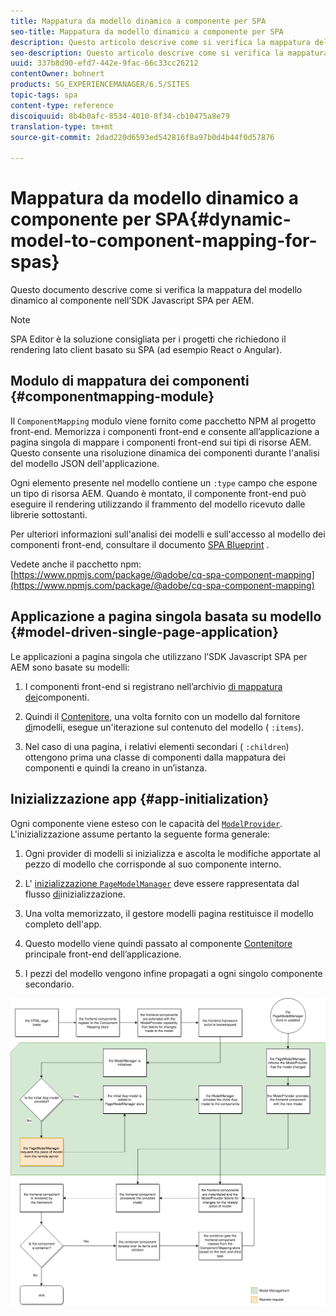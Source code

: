 ```yaml
---
title: Mappatura da modello dinamico a componente per SPA
seo-title: Mappatura da modello dinamico a componente per SPA
description: Questo articolo descrive come si verifica la mappatura del modello dinamico al componente nell’SDK Javascript SPA per AEM.
seo-description: Questo articolo descrive come si verifica la mappatura del modello dinamico al componente nell’SDK Javascript SPA per AEM.
uuid: 337b8d90-efd7-442e-9fac-66c33cc26212
contentOwner: bohnert
products: SG_EXPERIENCEMANAGER/6.5/SITES
topic-tags: spa
content-type: reference
discoiquuid: 8b4b0afc-8534-4010-8f34-cb10475a8e79
translation-type: tm+mt
source-git-commit: 2dad220d6593ed542816f8a97b0d4b44f0d57876

---
```



# Mappatura da modello dinamico a componente per SPA{#dynamic-model-to-component-mapping-for-spas}

Questo documento descrive come si verifica la mappatura del modello dinamico al componente nell’SDK Javascript SPA per AEM.

>[!NOTE]
>
>SPA Editor è la soluzione consigliata per i progetti che richiedono il rendering lato client basato su SPA (ad esempio React o Angular).

## Modulo di mappatura dei componenti {#componentmapping-module}

Il `ComponentMapping` modulo viene fornito come pacchetto NPM al progetto front-end. Memorizza i componenti front-end e consente all’applicazione a pagina singola di mappare i componenti front-end sui tipi di risorse AEM. Questo consente una risoluzione dinamica dei componenti durante l&#39;analisi del modello JSON dell&#39;applicazione.

Ogni elemento presente nel modello contiene un `:type` campo che espone un tipo di risorsa AEM. Quando è montato, il componente front-end può eseguire il rendering utilizzando il frammento del modello ricevuto dalle librerie sottostanti.

Per ulteriori informazioni sull&#39;analisi dei modelli e sull&#39;accesso al modello dei componenti front-end, consultare il documento [SPA Blueprint](/help/sites-developing/spa-blueprint.md) .

Vedete anche il pacchetto npm: [https://www.npmjs.com/package/@adobe/cq-spa-component-mapping](https://www.npmjs.com/package/@adobe/cq-spa-component-mapping)

## Applicazione a pagina singola basata su modello {#model-driven-single-page-application}

Le applicazioni a pagina singola che utilizzano l’SDK Javascript SPA per AEM sono basate su modelli:

1. I componenti front-end si registrano nell’archivio [di mappatura dei](/help/sites-developing/spa-dynamic-model-to-component-mapping.md#componentmapping-module)componenti.
1. Quindi il [Contenitore](/help/sites-developing/spa-blueprint.md#container), una volta fornito con un modello dal fornitore [di](/help/sites-developing/spa-blueprint.md#the-model-provider)modelli, esegue un&#39;iterazione sul contenuto del modello ( `:items`).

1. Nel caso di una pagina, i relativi elementi secondari ( `:children`) ottengono prima una classe di componenti dalla mappatura [](/help/sites-developing/spa-blueprint.md#componentmapping) dei componenti e quindi la creano in un’istanza.

## Inizializzazione app {#app-initialization}

Ogni componente viene esteso con le capacità del [`ModelProvider`](/help/sites-developing/spa-blueprint.md#the-model-provider). L&#39;inizializzazione assume pertanto la seguente forma generale:

1. Ogni provider di modelli si inizializza e ascolta le modifiche apportate al pezzo di modello che corrisponde al suo componente interno.
1. L&#39; [ inizializzazione `PageModelManager`](/help/sites-developing/spa-blueprint.md#pagemodelmanager) deve essere rappresentata dal flusso [di](/help/sites-developing/spa-blueprint.md)inizializzazione.

1. Una volta memorizzato, il gestore modelli pagina restituisce il modello completo dell&#39;app.
1. Questo modello viene quindi passato al componente [Contenitore](/help/sites-developing/spa-blueprint.md#container) principale front-end dell’applicazione.
1. I pezzi del modello vengono infine propagati a ogni singolo componente secondario.

![app_model_initialize](assets/app_model_initialization.png)

